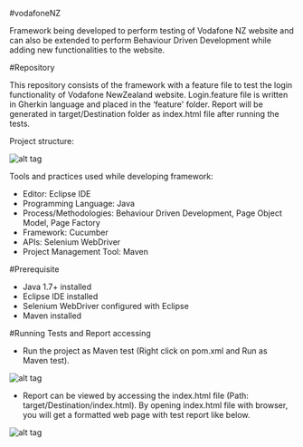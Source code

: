 #vodafoneNZ

Framework being developed to perform testing of Vodafone NZ website and can also be extended to perform Behaviour Driven Development while adding new functionalities to the website.

#Repository

This repository consists of the framework with a feature file to test the login functionality of Vodafone NewZealand website. Login.feature file is written in Gherkin language and placed in the ‘feature' folder. Report will be generated in target/Destination folder as index.html file after running the tests.

Project structure:

![alt tag](https://cloud.githubusercontent.com/assets/26199027/23644738/a6b6e7ca-036d-11e7-8210-cff22567cd2e.png)

Tools and practices used while developing framework:
- Editor: Eclipse IDE
- Programming Language: Java
- Process/Methodologies: Behaviour Driven Development, Page Object Model, Page Factory
- Framework: Cucumber
- APIs: Selenium WebDriver
- Project Management Tool: Maven

#Prerequisite

- Java 1.7+ installed
- Eclipse IDE installed
- Selenium WebDriver configured with Eclipse 
- Maven installed

#Running Tests and Report accessing

- Run the project as Maven test (Right click on pom.xml and Run as Maven test).

![alt tag](https://cloud.githubusercontent.com/assets/26199027/23644386/fdb12b14-036b-11e7-9c14-cb49bcfe9357.png)
- Report can be viewed by accessing the index.html file (Path: target/Destination/index.html). By opening index.html file with browser, you will get a formatted web page with test report like below.

![alt tag](https://cloud.githubusercontent.com/assets/26199027/23644385/fdb1166a-036b-11e7-8a40-fa2dc8a67b09.png)
